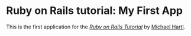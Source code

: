 # Ruby on Rails tutorial: My First App

This is the first application for the
[*Ruby on Rails Tutorial*](http://railstutorial.org/)
by [Michael Hartl](http://michaelhartl.com/).